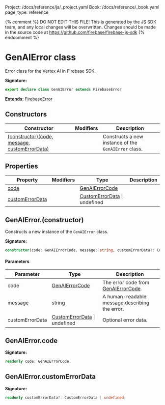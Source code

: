 Project: /docs/reference/js/_project.yaml
Book: /docs/reference/_book.yaml
page_type: reference

{% comment %}
DO NOT EDIT THIS FILE!
This is generated by the JS SDK team, and any local changes will be
overwritten. Changes should be made in the source code at
https://github.com/firebase/firebase-js-sdk
{% endcomment %}

# GenAIError class
Error class for the Vertex AI in Firebase SDK.

<b>Signature:</b>

```typescript
export declare class GenAIError extends FirebaseError 
```
<b>Extends:</b> [FirebaseError](./util.firebaseerror.md#firebaseerror_class)

## Constructors

|  Constructor | Modifiers | Description |
|  --- | --- | --- |
|  [(constructor)(code, message, customErrorData)](./vertexai.genaierror.md#genaierrorconstructor) |  | Constructs a new instance of the <code>GenAIError</code> class. |

## Properties

|  Property | Modifiers | Type | Description |
|  --- | --- | --- | --- |
|  [code](./vertexai.genaierror.md#genaierrorcode) |  | [GenAIErrorCode](./vertexai.md#genaierrorcode) |  |
|  [customErrorData](./vertexai.genaierror.md#genaierrorcustomerrordata) |  | [CustomErrorData](./vertexai.customerrordata.md#customerrordata_interface) \| undefined |  |

## GenAIError.(constructor)

Constructs a new instance of the `GenAIError` class.

<b>Signature:</b>

```typescript
constructor(code: GenAIErrorCode, message: string, customErrorData?: CustomErrorData | undefined);
```

#### Parameters

|  Parameter | Type | Description |
|  --- | --- | --- |
|  code | [GenAIErrorCode](./vertexai.md#genaierrorcode) | The error code from [GenAIErrorCode](./vertexai.md#genaierrorcode)<!-- -->. |
|  message | string | A human-readable message describing the error. |
|  customErrorData | [CustomErrorData](./vertexai.customerrordata.md#customerrordata_interface) \| undefined | Optional error data. |

## GenAIError.code

<b>Signature:</b>

```typescript
readonly code: GenAIErrorCode;
```

## GenAIError.customErrorData

<b>Signature:</b>

```typescript
readonly customErrorData?: CustomErrorData | undefined;
```
